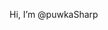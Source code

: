 Hi, I’m @puwkaSharp

<!---
I’m interested in 
I’m currently learning ...
- 💞️ I’m looking to collaborate on ...


puwkaSharp/puwkaSharp is a ✨ special ✨ repository because its `README.md` (this file) appears on your GitHub profile.
You can click the Preview link to take a look at your changes.
--->
